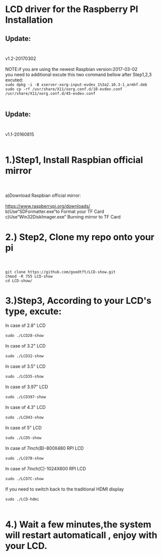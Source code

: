 LCD driver for the Raspberry PI Installation<br>
====================================================

Update: <br><br>
-----------------------------------------------------
  v1.2-20170302<br><br>
  NOTE:if you are using the newest Raspbian version:2017-03-02<br>
  you need to additional excute this two command bellow after Step1,2,3 excuted:<br>
```sudo dpkg -i -B xserver-xorg-input-evdev_1%3a2.10.3-1_armhf.deb```<br>
```sudo cp -rf /usr/share/X11/xorg.conf.d/10-evdev.conf /usr/share/X11/xorg.conf.d/45-evdev.conf```<br><br>

Update: <br><br>
-----------------------------------------------------
  v1.1-20160815<br><br>
  
1.)Step1, Install Raspbian official mirror <br><br> 
====================================================
  a)Download Raspbian official mirror:<br><br>
  https://www.raspberrypi.org/downloads/<br>
  b)Use“SDFormatter.exe”to Format your TF Card<br>
  c)Use“Win32DiskImager.exe” Burning mirror to TF Card<br>
     
2.) Step2, Clone my repo onto your pi<br><br>
====================================================
```git clone https://github.com/goodtft/LCD-show.git```<br>
```chmod -R 755 LCD-show```<br>
```cd LCD-show/```<br>
  
3.)Step3, According to your LCD's type, excute:
====================================================
In case of 2.8" LCD<br><br>
  ```sudo ./LCD28-show```<br><br>
In case of 3.2" LCD<br><br>
  ```sudo ./LCD32-show```<br><br>
In case of 3.5" LCD<br><br>
  ```sudo ./LCD35-show```<br><br>
In case of 3.97" LCD<br><br>
  ```sudo ./LCD397-show```<br><br>
In case of 4.3" LCD<br><br>
  ```sudo ./LCD43-show```<br><br>
In case of 5" LCD<br><br>
  ```sudo ./LCD5-show```<br><br>
In case of 7inch(B)-800X480 RPI LCD<br><br>
  ```sudo ./LCD7B-show```<br><br>
In case of 7inch(C)-1024X600 RPI LCD<br><br>
  ```sudo ./LCD7C-show```<br><br>
If you need to switch back to the traditional HDMI display<br><br>
  ```sudo ./LCD-hdmi```<br><br>

4.) Wait a few minutes,the system will restart automaticall , enjoy with your LCD.
======================================================================================

